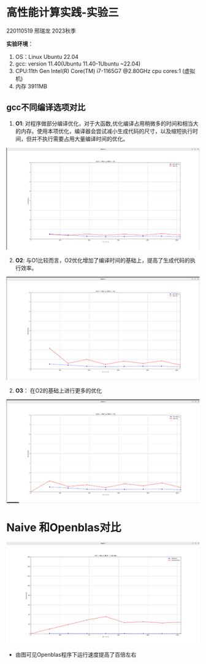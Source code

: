 # 高性能计算实践-实验三

220110519 邢瑞龙 2023秋季

**实验环境**：

1. OS：Linux Ubuntu 22.04
2. gcc: version 11.40(Ubuntu 11.40-1Ubuntu ~22.04)
3. CPU:11th Gen Intel(R) Core(TM) i7-1165G7 @2.80GHz cpu cores:1 (虚拟机)
4. 内存 3911MB

## gcc不同编译选项对比

1. **O1**:  对程序做部分编译优化，对于大函数,优化编译占用稍微多的时间和相当大的内存。使用本项优化，编译器会尝试减小生成代码的尺寸，以及缩短执行时间，但并不执行需要占用大量编译时间的优化。 

![](./pictures/gccO1优化.png)

2. **O2**:  与O1比较而言，O2优化增加了编译时间的基础上，提高了生成代码的执行效率。 


![](./pictures/gccO2优化.png)

2. **O3**： 在O2的基础上进行更多的优化

![](./pictures/gccO3优化.png)

# Naive 和Openblas对比

![](./pictures/Openblas和naive对比.png)

* 由图可见Openblas程序下运行速度提高了百倍左右